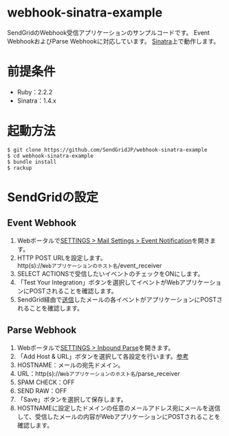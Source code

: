 # webhook-sinatra-example

SendGridのWebhook受信アプリケーションのサンプルコードです。
Event WebhookおよびParse Webhookに対応しています。
[Sinatra](http://www.sinatrarb.com/)上で動作します。

# 前提条件
- Ruby：2.2.2
- Sinatra：1.4.x

# 起動方法
```
$ git clone https://github.com/SendGridJP/webhook-sinatra-example
$ cd webhook-sinatra-example
$ bundle install
$ rackup
```

# SendGridの設定
## Event Webhook
1. Webポータルで[SETTINGS > Mail Settings > Event Notification](https://app.sendgrid.com/settings/mail_settings)を開きます。
1. HTTP POST URLを設定します。  
http(s)://`Webアプリケーションのホスト名`/event_receiver
1. SELECT ACTIONSで受信したいイベントのチェックをONにします。
1. 「Test Your Integration」ボタンを選択してイベントがWebアプリケーションにPOSTされることを確認します。
1. SendGrid経由で[送信](https://sendgrid.com/docs/API_Reference/Web_API/mail.html)したメールの各イベントがアプリケーションにPOSTされることを確認します。

## Parse Webhook
1. Webポータルで[SETTINGS > Inbound Parse](https://app.sendgrid.com/settings/parse)を開きます。
1. 「Add Host & URL」ボタンを選択して各設定を行います。[参考](https://sendgrid.kke.co.jp/blog/?p=827)
  1. HOSTNAME：メールの宛先ドメイン。
  1. URL：http(s)://`Webアプリケーションのホスト名`/parse_receiver
  1. SPAM CHECK：OFF
  1. SEND RAW：OFF
1. 「Save」ボタンを選択して保存します。
1. HOSTNAMEに設定したドメインの任意のメールアドレス宛にメールを送信して、受信したメールの内容がWebアプリケーションにPOSTされることを確認します。
